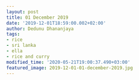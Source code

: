 ```yaml
---
layout: post
title: 01 December 2019
date: '2019-12-01T18:59:00.002+02:00'
author: Dedunu Dhananjaya
tags:
- rice
- sri lanka
- ella
- rice and curry
modified_time: '2020-05-21T19:00:37.490+03:00'
featured_image: 2019-12-01-01-december-2019.jpg
---
```


